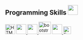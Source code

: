 <h2> Programming Skills <img src = "https://media2.giphy.com/media/QssGEmpkyEOhBCb7e1/giphy.gif?cid=ecf05e47a0n3gi1bfqntqmob8g9aid1oyj2wr3ds3mg700bl&rid=giphy.gif" width = 32px> </h2>
<!--HTML-->
<a href="https://developer.mozilla.org/en-US/docs/Web/HTML" target="_blank">
<img width ='32px' src ='https://raw.githubusercontent.com/rahulbanerjee26/githubAboutMeGenerator/main/icons/html.svg' alt="HTML"></a>
<!--CSS-->
<a href="https://developer.mozilla.org/en-US/docs/Web/CSS" target="_blank">
<img width ='32px' src ='https://raw.githubusercontent.com/rahulbanerjee26/githubAboutMeGenerator/main/icons/css.svg'> </a>
<!--JS-->
<a href="https://developer.mozilla.org/en-US/docs/Web/JavaScript" target="_blank">
<img width ='32px' src ='https://raw.githubusercontent.com/rahulbanerjee26/githubAboutMeGenerator/main/icons/javascript.svg'> </a>
<!--Boostrap-->
<a href="https://getbootstrap.com" target="_blank">
<img width="40px" src="https://github.com/abdoachhoubi/abdoachhoubi/blob/main/svgs/bootstrap.svg" alt="bootstrap"></a>
<!--Android-->
<a href="https://developer.android.com/docs" target="_blank">
<img width ='32px' src ='https://raw.githubusercontent.com/rahulbanerjee26/githubAboutMeGenerator/main/icons/android.svg'> </a>
<!--Figma-->
<a href="https://figma.com" target="_blank">
<img width ='25px' src="https://github.com/abdoachhoubi/abdoachhoubi/blob/main/svgs/figma.svg" alt="figma"></a>
